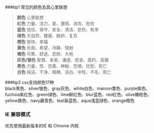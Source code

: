 ###tip1  常见的颜色及其心里联想
> **颜色**  心里联想  
> **红色**  力量、活力、爱、激情、进攻、危险    
> **蓝色**  信任、保守、安全、清洁、悲伤、有序   
> **绿色**  大自然、健康、嫉妒、复苏  
> **橙色**  愉快、幸福    
> **黄色**  乐观、希望、冷静、懦弱  
> **褐色**  可靠、舒适、忍耐、大地  
> **灰色/银色**  智慧、未来、谦虚、悲哀、腐朽、高雅  
> **黑色**  力量、性、完善、神秘、恐惧、忧愁、死亡  
> **白色**  纯洁、干净、精确、洁白、中性、不毛、死亡  

###tip2 css支持颜色17种  
black黑色、silver银色、gray灰色、white白色、maroon栗色、purple紫色、fuchsia紫红色、green绿色、lime鲜红色、blur蓝色、red红色、olive橄榄色、yellow换色、navy藏青色、teal枭蓝色、aqua浅蓝绿色、orange橙色 


<!-- 简体中文 -->
<html lang="zh-cmn-Hans">


### IE 兼容模式

优先使用最新版本的IE 和 Chrome 内核

<meta http-equiv="X-UA-Compatible" content="IE=edge,chrome=1">  

